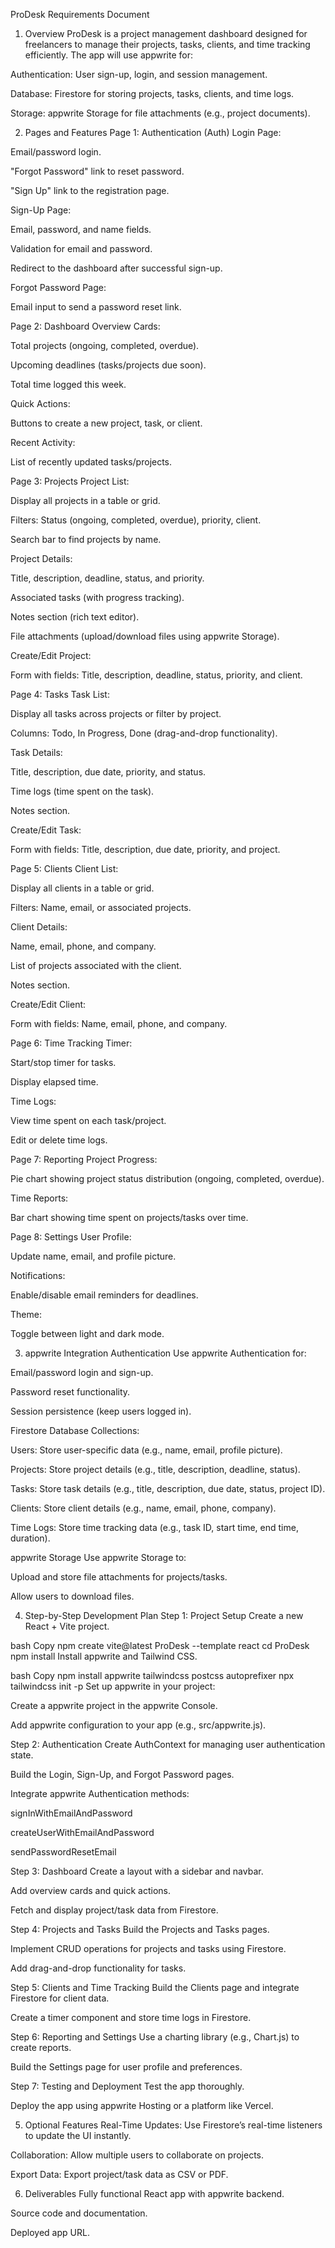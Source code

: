 ProDesk Requirements Document

1. Overview
   ProDesk is a project management dashboard designed for freelancers to manage their projects, tasks, clients, and time tracking efficiently. The app will use appwrite for:

Authentication: User sign-up, login, and session management.

Database: Firestore for storing projects, tasks, clients, and time logs.

Storage: appwrite Storage for file attachments (e.g., project documents).

2. Pages and Features
   Page 1: Authentication (Auth)
   Login Page:

Email/password login.

"Forgot Password" link to reset password.

"Sign Up" link to the registration page.

Sign-Up Page:

Email, password, and name fields.

Validation for email and password.

Redirect to the dashboard after successful sign-up.

Forgot Password Page:

Email input to send a password reset link.

Page 2: Dashboard
Overview Cards:

Total projects (ongoing, completed, overdue).

Upcoming deadlines (tasks/projects due soon).

Total time logged this week.

Quick Actions:

Buttons to create a new project, task, or client.

Recent Activity:

List of recently updated tasks/projects.

Page 3: Projects
Project List:

Display all projects in a table or grid.

Filters: Status (ongoing, completed, overdue), priority, client.

Search bar to find projects by name.

Project Details:

Title, description, deadline, status, and priority.

Associated tasks (with progress tracking).

Notes section (rich text editor).

File attachments (upload/download files using appwrite Storage).

Create/Edit Project:

Form with fields: Title, description, deadline, status, priority, and client.

Page 4: Tasks
Task List:

Display all tasks across projects or filter by project.

Columns: Todo, In Progress, Done (drag-and-drop functionality).

Task Details:

Title, description, due date, priority, and status.

Time logs (time spent on the task).

Notes section.

Create/Edit Task:

Form with fields: Title, description, due date, priority, and project.

Page 5: Clients
Client List:

Display all clients in a table or grid.

Filters: Name, email, or associated projects.

Client Details:

Name, email, phone, and company.

List of projects associated with the client.

Notes section.

Create/Edit Client:

Form with fields: Name, email, phone, and company.

Page 6: Time Tracking
Timer:

Start/stop timer for tasks.

Display elapsed time.

Time Logs:

View time spent on each task/project.

Edit or delete time logs.

Page 7: Reporting
Project Progress:

Pie chart showing project status distribution (ongoing, completed, overdue).

Time Reports:

Bar chart showing time spent on projects/tasks over time.

Page 8: Settings
User Profile:

Update name, email, and profile picture.

Notifications:

Enable/disable email reminders for deadlines.

Theme:

Toggle between light and dark mode.

3. appwrite Integration
   Authentication
   Use appwrite Authentication for:

Email/password login and sign-up.

Password reset functionality.

Session persistence (keep users logged in).

Firestore Database
Collections:

Users: Store user-specific data (e.g., name, email, profile picture).

Projects: Store project details (e.g., title, description, deadline, status).

Tasks: Store task details (e.g., title, description, due date, status, project ID).

Clients: Store client details (e.g., name, email, phone, company).

Time Logs: Store time tracking data (e.g., task ID, start time, end time, duration).

appwrite Storage
Use appwrite Storage to:

Upload and store file attachments for projects/tasks.

Allow users to download files.

4. Step-by-Step Development Plan
   Step 1: Project Setup
   Create a new React + Vite project.

bash
Copy
npm create vite@latest ProDesk --template react
cd ProDesk
npm install
Install appwrite and Tailwind CSS.

bash
Copy
npm install appwrite tailwindcss postcss autoprefixer
npx tailwindcss init -p
Set up appwrite in your project:

Create a appwrite project in the appwrite Console.

Add appwrite configuration to your app (e.g., src/appwrite.js).

Step 2: Authentication
Create AuthContext for managing user authentication state.

Build the Login, Sign-Up, and Forgot Password pages.

Integrate appwrite Authentication methods:

signInWithEmailAndPassword

createUserWithEmailAndPassword

sendPasswordResetEmail

Step 3: Dashboard
Create a layout with a sidebar and navbar.

Add overview cards and quick actions.

Fetch and display project/task data from Firestore.

Step 4: Projects and Tasks
Build the Projects and Tasks pages.

Implement CRUD operations for projects and tasks using Firestore.

Add drag-and-drop functionality for tasks.

Step 5: Clients and Time Tracking
Build the Clients page and integrate Firestore for client data.

Create a timer component and store time logs in Firestore.

Step 6: Reporting and Settings
Use a charting library (e.g., Chart.js) to create reports.

Build the Settings page for user profile and preferences.

Step 7: Testing and Deployment
Test the app thoroughly.

Deploy the app using appwrite Hosting or a platform like Vercel.

5. Optional Features
   Real-Time Updates: Use Firestore’s real-time listeners to update the UI instantly.

Collaboration: Allow multiple users to collaborate on projects.

Export Data: Export project/task data as CSV or PDF.

6. Deliverables
   Fully functional React app with appwrite backend.

Source code and documentation.

Deployed app URL.
